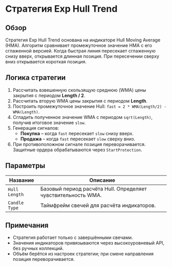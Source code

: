 # Стратегия Exp Hull Trend

## Обзор

Стратегия Exp Hull Trend основана на индикаторе Hull Moving Average (HMA). Алгоритм сравнивает промежуточное значение HMA с его сглаженной версией. Когда быстрая линия пересекает сглаженную снизу вверх, открывается длинная позиция. При пересечении сверху вниз открывается короткая позиция.

## Логика стратегии

1. Рассчитать взвешенную скользящую среднюю (WMA) цены закрытия с периодом **Length / 2**.
2. Рассчитать вторую WMA цены закрытия с периодом **Length**.
3. Построить промежуточное значение Hull: `fast = 2 * WMA(Length/2) - WMA(Length)`.
4. Сгладить полученное значение WMA с периодом `sqrt(Length)`, получив итоговое значение `slow`.
5. Генерация сигналов:
   - **Покупка** – когда `fast` пересекает `slow` снизу вверх.
   - **Продажа** – когда `fast` пересекает `slow` сверху вниз.
6. При противоположном сигнале позиция переворачивается. Защитные ордера обрабатываются через `StartProtection`.

## Параметры

| Название | Описание |
|----------|----------|
| `Hull Length` | Базовый период расчёта Hull. Определяет чувствительность WMA. |
| `Candle Type` | Таймфрейм свечей для расчёта индикаторов. |

## Примечания

- Стратегия работает только с завершёнными свечами.
- Значения индикаторов привязываются через высокоуровневый API, без ручных коллекций.
- Объём берётся из настроек стратегии; при смене направления позиция переворачивается.

